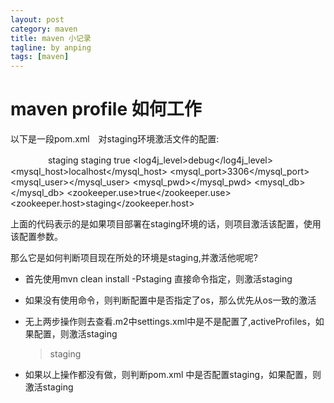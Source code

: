 ```yaml
---
layout: post
category: maven
title: maven 小记录
tagline: by anping
tags: [maven]
---
```



maven profile 如何工作
====================

以下是一段pom.xml　对staging环境激活文件的配置:


　　　　<profile>
        <id>staging</id>
          <activation>
          <property>
          <name>staging</name>
          <value>true</value>
          </property>
          </activation>
        <properties>
          <log4j_level>debug</log4j_level>
          <mysql_host>localhost</mysql_host>
          <mysql_port>3306</mysql_port>
          <mysql_user></mysql_user>
          <mysql_pwd></mysql_pwd>
          <mysql_db></mysql_db>
          <!-- zookeeper account -->
          <zookeeper.use>true</zookeeper.use>
          <zookeeper.host>staging</zookeeper.host>
        </properties>
      </profile>


上面的代码表示的是如果项目部署在staging环境的话，则项目激活该配置，使用该配置参数。

那么它是如何判断项目现在所处的环境是staging,并激活他呢呢?

* 首先使用mvn clean install -Pstaging  直接命令指定，则激活staging
* 如果没有使用命令，则判断配置中是否指定了os，那么优先从os一致的激活
* 无上两步操作则去查看.m2中settings.xml中是不是配置了,activeProfiles，如果配置，则激活staging


    ><activeProfiles><activeProfile>staging</activeProfile></activeProfiles>

* 如果以上操作都没有做，则判断pom.xml  <prfile>中是否配置<activeProfiles><activeProfile>staging</activeProfile></activeProfiles>，如果配置，则激活staging
